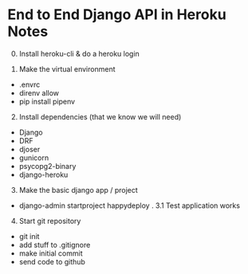 
# End to End Django API in Heroku Notes

0. Install heroku-cli & do a heroku login

1. Make the virtual environment
 - .envrc
 - direnv allow
 - pip install pipenv
2. Install dependencies (that we know we will need)
 - Django
 - DRF
 - djoser
 - gunicorn
 - psycopg2-binary
 - django-heroku
3. Make the basic django app / project
 - django-admin startproject happydeploy .
3.1 Test application works
4. Start git repository
 - git init
 - add stuff to .gitignore
 - make initial commit
 - send code to github
